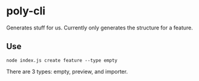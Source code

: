 # poly-cli

Generates stuff for us. Currently only generates the structure for a feature.

## Use

`node index.js create feature --type empty`

There are 3 types: empty, preview, and importer.
